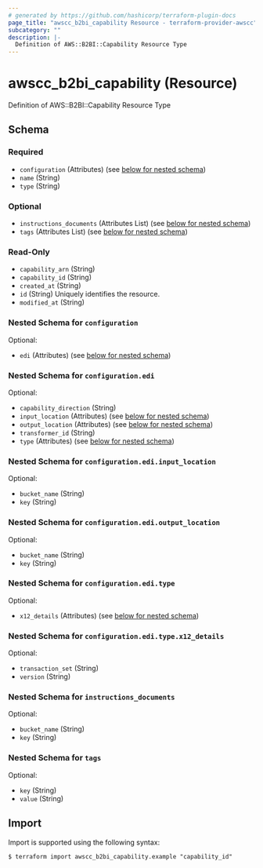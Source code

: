 ```yaml
---
# generated by https://github.com/hashicorp/terraform-plugin-docs
page_title: "awscc_b2bi_capability Resource - terraform-provider-awscc"
subcategory: ""
description: |-
  Definition of AWS::B2BI::Capability Resource Type
---
```


# awscc_b2bi_capability (Resource)

Definition of AWS::B2BI::Capability Resource Type



<!-- schema generated by tfplugindocs -->
## Schema

### Required

- `configuration` (Attributes) (see [below for nested schema](#nestedatt--configuration))
- `name` (String)
- `type` (String)

### Optional

- `instructions_documents` (Attributes List) (see [below for nested schema](#nestedatt--instructions_documents))
- `tags` (Attributes List) (see [below for nested schema](#nestedatt--tags))

### Read-Only

- `capability_arn` (String)
- `capability_id` (String)
- `created_at` (String)
- `id` (String) Uniquely identifies the resource.
- `modified_at` (String)

<a id="nestedatt--configuration"></a>
### Nested Schema for `configuration`

Optional:

- `edi` (Attributes) (see [below for nested schema](#nestedatt--configuration--edi))

<a id="nestedatt--configuration--edi"></a>
### Nested Schema for `configuration.edi`

Optional:

- `capability_direction` (String)
- `input_location` (Attributes) (see [below for nested schema](#nestedatt--configuration--edi--input_location))
- `output_location` (Attributes) (see [below for nested schema](#nestedatt--configuration--edi--output_location))
- `transformer_id` (String)
- `type` (Attributes) (see [below for nested schema](#nestedatt--configuration--edi--type))

<a id="nestedatt--configuration--edi--input_location"></a>
### Nested Schema for `configuration.edi.input_location`

Optional:

- `bucket_name` (String)
- `key` (String)


<a id="nestedatt--configuration--edi--output_location"></a>
### Nested Schema for `configuration.edi.output_location`

Optional:

- `bucket_name` (String)
- `key` (String)


<a id="nestedatt--configuration--edi--type"></a>
### Nested Schema for `configuration.edi.type`

Optional:

- `x12_details` (Attributes) (see [below for nested schema](#nestedatt--configuration--edi--type--x12_details))

<a id="nestedatt--configuration--edi--type--x12_details"></a>
### Nested Schema for `configuration.edi.type.x12_details`

Optional:

- `transaction_set` (String)
- `version` (String)





<a id="nestedatt--instructions_documents"></a>
### Nested Schema for `instructions_documents`

Optional:

- `bucket_name` (String)
- `key` (String)


<a id="nestedatt--tags"></a>
### Nested Schema for `tags`

Optional:

- `key` (String)
- `value` (String)

## Import

Import is supported using the following syntax:

```shell
$ terraform import awscc_b2bi_capability.example "capability_id"
```
